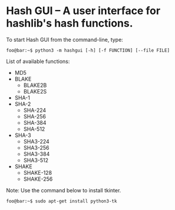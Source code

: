 # Hash GUI – A user interface for hashlib's hash functions.

To start Hash GUI from the command-line, type:

```console
foo@bar:~$ python3 -m hashgui [-h] [-f FUNCTION] [--file FILE]
```

List of available functions:

* MD5
* BLAKE
  * BLAKE2B
  * BLAKE2S
* SHA-1
* SHA-2
  * SHA-224
  * SHA-256
  * SHA-384
  * SHA-512
* SHA-3
  * SHA3-224
  * SHA3-256
  * SHA3-384
  * SHA3-512
* SHAKE
  * SHAKE-128
  * SHAKE-256

Note: Use the command below to install tkinter.
```console
foo@bar:~$ sudo apt-get install python3-tk
```
